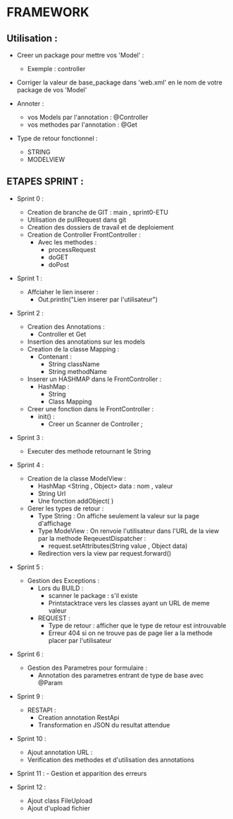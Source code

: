 # FRAMEWORK

## Utilisation : 
- Creer un package pour mettre vos 'Model' : 
    - Exemple : controller 

- Corriger la valeur de base_package dans  'web.xml' en le nom de votre package de vos 'Model' 

- Annoter : 
    - vos Models par l'annotation :  @Controller 
    - vos methodes par l'annotation : @Get 

- Type de retour fonctionnel : 
    - STRING 
    - MODELVIEW 

## ETAPES SPRINT : 
- Sprint 0 : 
    - Creation de branche de GIT : main , sprint0-ETU 
    - Utilisation de pullRequest dans git
    - Creation des dossiers de travail et de deploiement 
    - Creation de Controller FrontController : 
        - Avec les methodes : 
            - processRequest 
            - doGET 
            - doPost 
- Sprint 1 : 
    - Affciaher le lien inserer : 
        - Out.println("Lien inserer par l'utilisateur")

- Sprint 2 : 
    - Creation des  Annotations :
        - Controller et Get 
    - Insertion des annotations sur les models 
    - Creation de la classe Mapping : 
        - Contenant : 
            - String className 
            - String methodName 
    - Inserer un HASHMAP dans le FrontController : 
        - HashMap : 
            - String 
            - Class Mapping 
    - Creer une fonction dans le FrontController : 
        - init() : 
            - Creer un Scanner de Controller ; 
        
- Sprint 3 : 
    - Executer des methode retournant le String 
- Sprint 4 : 
    - Creation de la classe ModelView : 
        - HashMap <String , Object> data   : nom , valeur 
        - String Url 
        - Une fonction addObject( )
    - Gerer les types de retour :
        - Type String : On affiche seulement la valeur sur la page d'affichage 
        - Type ModeView : On renvoie l'utilisateur dans l'URL de la view par la methode ReqeuestDispatcher : 
            - request.setAttributes(String value , Object data) 
        - Redirection vers la view par request.forward()

- Sprint 5 : 
    - Gestion des Exceptions : 
        - Lors du BUILD : 
            - scanner le package : s'il existe 
            - Printstacktrace vers les classes ayant un URL de meme valeur 
        - REQUEST :
            - Type de retour : afficher que le type de retour est introuvable 
            - Erreur 404 si on ne trouve pas de page lier a la methode placer par l'utilisateur 

- Sprint 6 : 
    - Gestion des Parametres pour formulaire : 
        - Annotation des parametres entrant de type de base avec @Param 
        

- Sprint 9 : 
    - RESTAPI : 
        - Creation annotation RestApi 
        - Transformation en JSON du resultat attendue 
        
- Sprint 10 : 
    - Ajout annotation URL : 
    - Verification des methodes et d'utilisation des annotations
 
- Sprint 11 :
      - Gestion et apparition des erreurs

- Sprint 12 :
    - Ajout class FileUpload
    - Ajout d'upload fichier 

